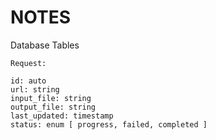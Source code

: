 # NOTES

Database Tables

```
Request:

id: auto
url: string
input_file: string
output_file: string
last_updated: timestamp
status: enum [ progress, failed, completed ]

```
